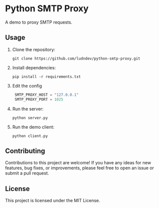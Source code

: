 # Python SMTP Proxy

A demo to proxy SMTP requests.

## Usage

1. Clone the repository:
   ```
   git clone https://github.com/ludndev/python-smtp-proxy.git
   ```

2. Install dependencies:
   ```
   pip install -r requirements.txt
   ```

3. Edit the config
   ```python
    SMTP_PROXY_HOST = "127.0.0.1"
    SMTP_PROXY_PORT = 1025
   ```

4. Run the server:
   ```
   python server.py
   ```

5. Run the demo client:
   ```
   python client.py
   ```

## Contributing

Contributions to this project are welcome! If you have any ideas for new features, bug fixes, or improvements, please feel free to open an issue or submit a pull request.

## License

This project is licensed under the MIT License.
